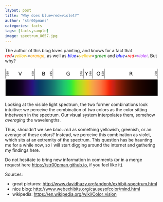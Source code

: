 ```yaml
---
layout: post
title: "Why does blue+red=violet?"
author: "str00pmans"
categories: facts
tags: [facts,sample]
image: spectrum_8657.jpg
---
```


The author of this blog loves painting, and knows for a fact that <span style="color:red">*red*</span>*+*<span style="color:#F1C40F">*yellow*</span>*=*<span style="color:orange">*orange*</span>, as well as <span style="color:blue">*blue*</span>*+*<span style="color:#F1C40F">*yellow*</span>*=*<span style="color:green">*green*</span> and <span style="color:blue">*blue*</span>*+*<span style="color:red">*red*</span>*=*<span style="color:#B233FF">*violet*</span>. But why?

![visible_spectrum](/assets/img/Linear_visible_spectrum.svg.png)


Looking at the visible light spectrum, the two former combinations look intuitive: we perceive the combination of two colors as the color sitting inbetween in the spectrum. Our visual system interpolates them, somehow *averaging* the wavelengths.

Thus, shouldn't we see *blue+red* as something yellowish, greenish, or an average of these colors? Instead, we perceive this combination as violet, which sits at an extremity of the spectrum. This question has be haunting me for a while now, so I will start digging around the internet and gathering my findings here.

Do not hesitate to bring new information in comments (or in a merge request here https://str00pman.github.io, if you feel like it).

Sources:
- great pictures: http://www.davidhazy.org/andpph/exhibit-spectrum.html
- nice blog: http://www.webexhibits.org/causesofcolor/mind.html
- wikipedia: https://en.wikipedia.org/wiki/Color_vision
